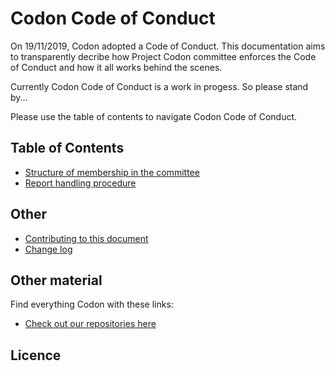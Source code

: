 # Codon Code of Conduct
On 19/11/2019, Codon adopted a Code of Conduct. This documentation aims to transparently decribe how Project Codon committee enforces the Code of Conduct and how it all works behind the scenes.

Currently Codon Code of Conduct is a work in progess. So please stand by...

Please use the table of contents to navigate Codon Code of Conduct.

## Table of Contents
- [Structure of membership in the committee](membership.md)
- [Report handling procedure](reports.md)

## Other
- [Contributing to this document](CONTRIBUTING.md)
- [Change log](CHANGELOG.md)

## Other material
Find everything Codon with these links:
- [Check out our repositories here](https://github.com/codonlibrary)

## Licence